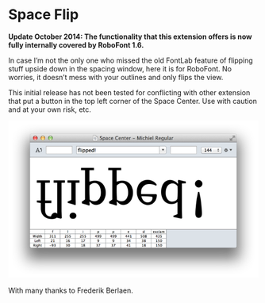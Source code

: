 Space Flip
==========

**Update October 2014: The functionality that this extension offers is now fully internally covered by RoboFont 1.6.**

In case I’m not the only one who missed the old FontLab feature of flipping stuff upside down in the spacing window, here it is for RoboFont.
No worries, it doesn’t mess with your outlines and only flips the view.

This initial release has not been tested for conflicting with other extension that put a button in the top left corner of the Space Center. Use with caution and at your own risk, etc.

![Space Flip screenshot](/screenshot.png)

With many thanks to Frederik Berlaen.
